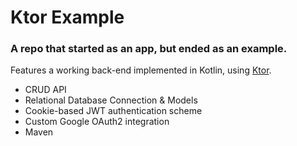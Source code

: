 # Ktor Example

### A repo that started as an app, but ended as an example.

Features a working back-end implemented in Kotlin, using [Ktor](https://ktor.io/).

* CRUD API
* Relational Database Connection & Models
* Cookie-based JWT authentication scheme
* Custom Google OAuth2 integration
* Maven
